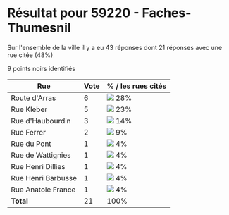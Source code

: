 # Résultat pour 59220 - Faches-Thumesnil

Sur l'ensemble de la ville il y a eu 43 réponses dont 21 réponses avec une rue citée (48%)

9 points noirs identifiés

| Rue | Vote | % / les rues cités|
|-----|------|-------------------|
| Route d'Arras | 6 | <img src="../../img/bar_28.gif" />&nbsp;28%|
| Rue Kleber | 5 | <img src="../../img/bar_23.gif" />&nbsp;23%|
| Rue d'Haubourdin | 3 | <img src="../../img/bar_14.gif" />&nbsp;14%|
| Rue Ferrer | 2 | <img src="../../img/bar_9.gif" />&nbsp;9%|
| Rue du Pont | 1 | <img src="../../img/bar_4.gif" />&nbsp;4%|
| Rue de Wattignies | 1 | <img src="../../img/bar_4.gif" />&nbsp;4%|
| Rue Henri Dillies | 1 | <img src="../../img/bar_4.gif" />&nbsp;4%|
| Rue Henri Barbusse | 1 | <img src="../../img/bar_4.gif" />&nbsp;4%|
| Rue Anatole France | 1 | <img src="../../img/bar_4.gif" />&nbsp;4%|
| **Total** | 21 | 100%|
